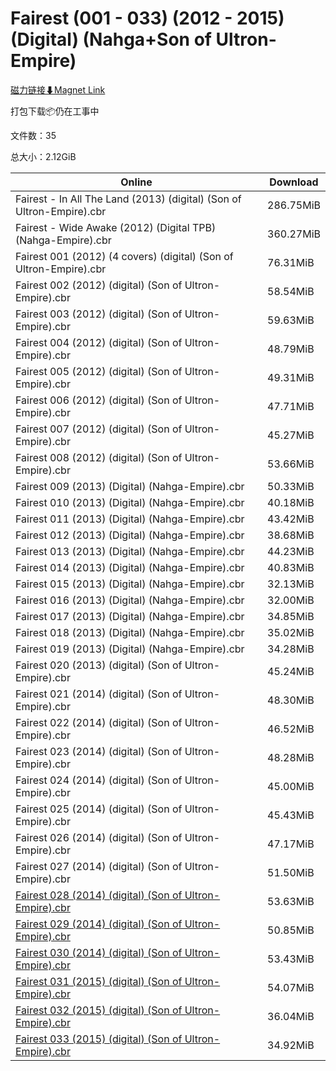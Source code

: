 # Fairest (001 - 033) (2012 - 2015) (Digital) (Nahga+Son of Ultron-Empire)

[磁力链接⬇Magnet Link](magnet:?xt=urn:btih:400e97165f4657ce75beb46a1255b5ef469c6f33&dn=Fairest%20%28001%20-%20033%29%20%282012%20-%202015%29%20%28Digital%29%20%28Nahga%2BSon%20of%20Ultron-Empire%29)

打包下载📦仍在工事中

文件数：35

总大小：2.12GiB

Online | Download
--- | ---
Fairest - In All The Land (2013) (digital) (Son of Ultron-Empire).cbr | 286.75MiB
Fairest - Wide Awake (2012) (Digital TPB) (Nahga-Empire).cbr | 360.27MiB
Fairest 001 (2012) (4 covers) (digital) (Son of Ultron-Empire).cbr | 76.31MiB
Fairest 002 (2012) (digital) (Son of Ultron-Empire).cbr | 58.54MiB
Fairest 003 (2012) (digital) (Son of Ultron-Empire).cbr | 59.63MiB
Fairest 004 (2012) (digital) (Son of Ultron-Empire).cbr | 48.79MiB
Fairest 005 (2012) (digital) (Son of Ultron-Empire).cbr | 49.31MiB
Fairest 006 (2012) (digital) (Son of Ultron-Empire).cbr | 47.71MiB
Fairest 007 (2012) (digital) (Son of Ultron-Empire).cbr | 45.27MiB
Fairest 008 (2012) (digital) (Son of Ultron-Empire).cbr | 53.66MiB
Fairest 009 (2013) (Digital) (Nahga-Empire).cbr | 50.33MiB
Fairest 010 (2013) (Digital) (Nahga-Empire).cbr | 40.18MiB
Fairest 011 (2013) (Digital) (Nahga-Empire).cbr | 43.42MiB
Fairest 012 (2013) (Digital) (Nahga-Empire).cbr | 38.68MiB
Fairest 013 (2013) (Digital) (Nahga-Empire).cbr | 44.23MiB
Fairest 014 (2013) (Digital) (Nahga-Empire).cbr | 40.83MiB
Fairest 015 (2013) (Digital) (Nahga-Empire).cbr | 32.13MiB
Fairest 016 (2013) (Digital) (Nahga-Empire).cbr | 32.00MiB
Fairest 017 (2013) (Digital) (Nahga-Empire).cbr | 34.85MiB
Fairest 018 (2013) (Digital) (Nahga-Empire).cbr | 35.02MiB
Fairest 019 (2013) (Digital) (Nahga-Empire).cbr | 34.28MiB
Fairest 020 (2013) (digital) (Son of Ultron-Empire).cbr | 45.24MiB
Fairest 021 (2014) (digital) (Son of Ultron-Empire).cbr | 48.30MiB
Fairest 022 (2014) (digital) (Son of Ultron-Empire).cbr | 46.52MiB
Fairest 023 (2014) (digital) (Son of Ultron-Empire).cbr | 48.28MiB
Fairest 024 (2014) (digital) (Son of Ultron-Empire).cbr | 45.00MiB
Fairest 025 (2014) (digital) (Son of Ultron-Empire).cbr | 45.43MiB
Fairest 026 (2014) (digital) (Son of Ultron-Empire).cbr | 47.17MiB
Fairest 027 (2014) (digital) (Son of Ultron-Empire).cbr | 51.50MiB
[Fairest 028 (2014) (digital) (Son of Ultron-Empire).cbr](https://github.com/alicewish/markdown/blob/master/comic/Fairest-028-2014-digital-Son-of-Ultron-Empire-cbr.md) | 53.63MiB
[Fairest 029 (2014) (digital) (Son of Ultron-Empire).cbr](https://github.com/alicewish/markdown/blob/master/comic/Fairest-029-2014-digital-Son-of-Ultron-Empire-cbr.md) | 50.85MiB
[Fairest 030 (2014) (digital) (Son of Ultron-Empire).cbr](https://github.com/alicewish/markdown/blob/master/comic/Fairest-030-2014-digital-Son-of-Ultron-Empire-cbr.md) | 53.43MiB
[Fairest 031 (2015) (digital) (Son of Ultron-Empire).cbr](https://github.com/alicewish/markdown/blob/master/comic/Fairest-031-2015-digital-Son-of-Ultron-Empire-cbr.md) | 54.07MiB
[Fairest 032 (2015) (digital) (Son of Ultron-Empire).cbr](https://github.com/alicewish/markdown/blob/master/comic/Fairest-032-2015-digital-Son-of-Ultron-Empire-cbr.md) | 36.04MiB
[Fairest 033 (2015) (digital) (Son of Ultron-Empire).cbr](https://github.com/alicewish/markdown/blob/master/comic/Fairest-033-2015-digital-Son-of-Ultron-Empire-cbr.md) | 34.92MiB